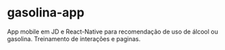 # gasolina-app
 App mobile em JD e React-Native para recomendação de uso de álcool ou gasolina. Treinamento de interações e paginas.
